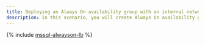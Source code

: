 ```yaml
---
title: Deploying an Always On availability group with an internal network load balancer
description: In this scenario, you will create Always On availability groups in {{ yandex-cloud }} and enable load balancing across nodes using an internal network load balancer.
---
```


{% include [mssql-alwayson-lb](../../_tutorials/windows/mssql-alwayson-lb.md) %}
